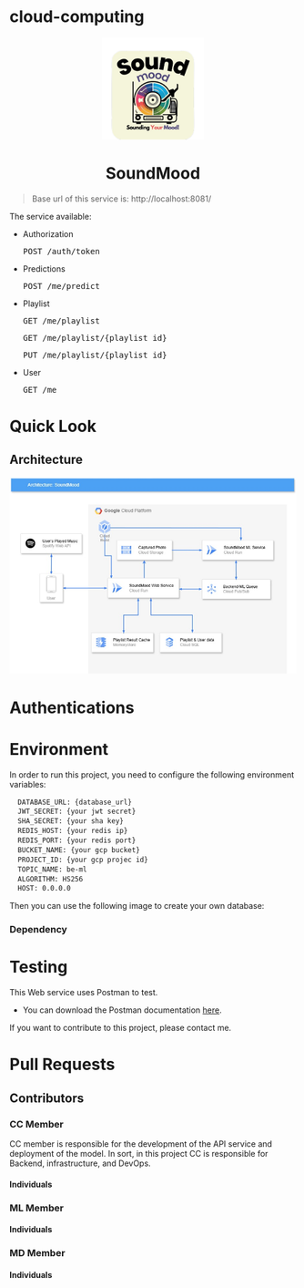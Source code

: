 # cloud-computing
<p align="center">
  <img src="assets/soundmood.png" alt="logo" height="180" />
</p>

<h1 align="center">SoundMood</h1>

<div align="center">

</div>

> Base url of this service is: http://localhost:8081/

The service available:

- Authorization
  <pre>POST /auth/token</pre>

- Predictions
  <pre>POST /me/predict</pre>

- Playlist
  <pre>GET /me/playlist</pre>
  <pre>GET /me/playlist/{playlist_id}</pre>
  <pre>PUT /me/playlist/{playlist_id}</pre>

- User
  <pre>GET /me</pre>

# Quick Look

## Architecture

<p align="center">
  <img src="assets/architecture.png" alt="architecture diagram" />
</p>

# Authentications




# Environment

In order to run this project, you need to configure the following environment variables:

```bash
  DATABASE_URL: {database_url}
  JWT_SECRET: {your jwt secret}
  SHA_SECRET: {your sha key}
  REDIS_HOST: {your redis ip}
  REDIS_PORT: {your redis port}
  BUCKET_NAME: {your gcp bucket}
  PROJECT_ID: {your gcp projec id}
  TOPIC_NAME: be-ml
  ALGORITHM: HS256
  HOST: 0.0.0.0
```

Then you can use the following image to create your own database:


### Dependency


# Testing

This Web service uses Postman to test.

- You can download the Postman documentation [here]().

If you want to contribute to this project, please contact me.

# Pull Requests


## Contributors

### CC Member 
CC member is responsible for the development of the API service and deployment of the model. In sort, in this project CC is responsible for Backend, infrastructure, and DevOps.
#### Individuals



### ML Member
#### Individuals

### MD Member
#### Individuals
